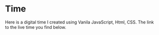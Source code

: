 # Time
Here is a digital time I created using  Vanila JavaScript, Html, CSS. The link to the live  time you find below.
